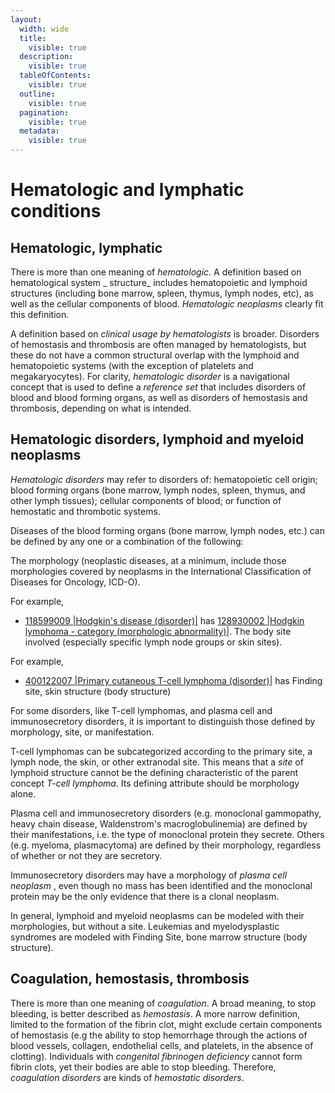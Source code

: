```yaml
---
layout:
  width: wide
  title:
    visible: true
  description:
    visible: true
  tableOfContents:
    visible: true
  outline:
    visible: true
  pagination:
    visible: true
  metadata:
    visible: true
---
```


# Hematologic and lymphatic conditions

## Hematologic, lymphatic

There is more than one meaning of  _hematologic_. A definition based on hematological system _ structure_ includes hematopoietic and lymphoid structures (including bone marrow, spleen, thymus, lymph nodes, etc), as well as the cellular components of blood.  _Hematologic neoplasms_ clearly fit this definition.

A definition based on  _clinical usage by hematologists_ is broader. Disorders of hemostasis and thrombosis are often managed by hematologists, but these do not have a common structural overlap with the lymphoid and hematopoietic systems (with the exception of platelets and megakaryocytes). For clarity,  _hematologic disorder_ is a navigational concept that is used to define a  _reference set_ that includes disorders of blood and blood forming organs, as well as disorders of hemostasis and thrombosis, depending on what is intended.

## Hematologic disorders, lymphoid and myeloid neoplasms

 _Hematologic disorders_ may refer to disorders of: hematopoietic cell origin; blood forming organs (bone marrow, lymph nodes, spleen, thymus, and other lymph tissues); cellular components of blood; or function of hemostatic and thrombotic systems.

Diseases of the blood forming organs (bone marrow, lymph nodes, etc.) can be defined by any one or a combination of the following:

The morphology (neoplastic diseases, at a minimum, include those morphologies covered by neoplasms in the International Classification of Diseases for Oncology, ICD-O).

For example,

* [118599009 |Hodgkin's disease (disorder)|](http://snomed.info/id/118599009) has [128930002 |Hodgkin lymphoma - category (morphologic abnormality)|](http://snomed.info/id/128930002). The body site involved (especially specific lymph node groups or skin sites).

For example,

* [400122007 |Primary cutaneous T-cell lymphoma (disorder)|](http://snomed.info/id/400122007) has Finding site, skin structure (body structure)

For some disorders, like T-cell lymphomas, and plasma cell and immunosecretory disorders, it is important to distinguish those defined by morphology, site, or manifestation.

T-cell lymphomas can be subcategorized according to the primary site, a lymph node, the skin, or other extranodal site. This means that a  _site_ of lymphoid structure cannot be the defining characteristic of the parent concept  _T-cell lymphoma_. Its defining attribute should be morphology alone.

Plasma cell and immunosecretory disorders (e.g. monoclonal gammopathy, heavy chain disease, Waldenstrom's macroglobulinemia) are defined by their manifestations, i.e. the type of monoclonal protein they secrete. Others (e.g. myeloma, plasmacytoma) are defined by their morphology, regardless of whether or not they are secretory.

Immunosecretory disorders may have a morphology of  _plasma cell neoplasm_ , even though no mass has been identified and the monoclonal protein may be the only evidence that there is a clonal neoplasm.

In general, lymphoid and myeloid neoplasms can be modeled with their morphologies, but without a site. Leukemias and myelodysplastic syndromes are modeled with Finding Site, bone marrow structure (body structure). 

## Coagulation, hemostasis, thrombosis

There is more than one meaning of  _coagulation_. A broad meaning, to stop bleeding, is better described as  _hemostasis_. A more narrow definition, limited to the formation of the fibrin clot, might exclude certain components of hemostasis (e.g the ability to stop hemorrhage through the actions of blood vessels, collagen, endothelial cells, and platelets, in the absence of clotting). Individuals with  _congenital fibrinogen deficiency_ cannot form fibrin clots, yet their bodies are able to stop bleeding. Therefore,  _coagulation disorders_ are kinds of  _hemostatic disorders_.
